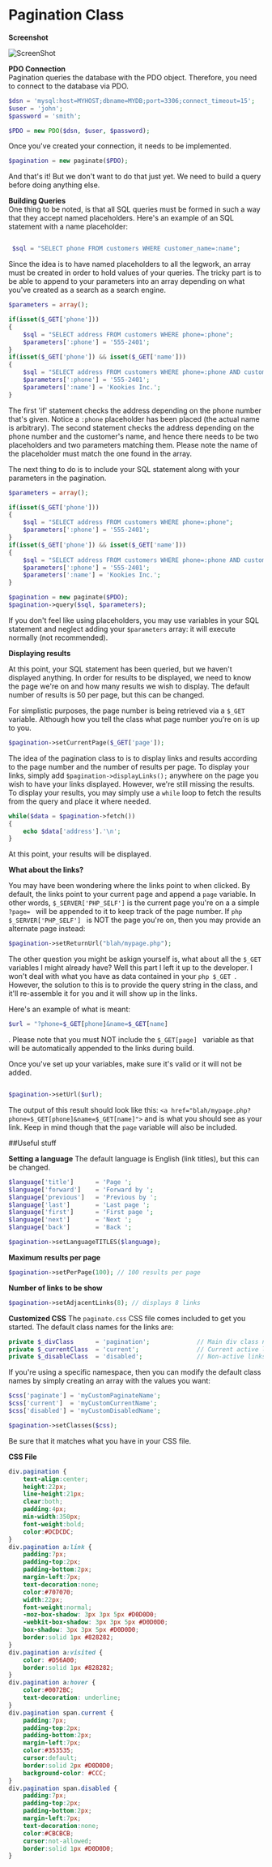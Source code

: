 Pagination Class
========
<strong>Screenshot</strong>

![ScreenShot](https://raw.github.com/dtopaloglou/theUtils/gh-pages/screenshots/pages.png)


<strong>PDO Connection</strong>
<br>
Pagination queries the database with the PDO object. Therefore, you need to connect to the database via PDO.
```php
$dsn = 'mysql:host=MYHOST;dbname=MYDB;port=3306;connect_timeout=15';            
$user = 'john';             
$password = 'smith';

$PDO = new PDO($dsn, $user, $password);
```
Once you've created your connection, it needs to be implemented. 
```php 
$pagination = new paginate($PDO);
```
And that's it! But we don't want to do that just yet. We need to build a query before doing anything else.

<strong>Building Queries</strong>
<br>
One thing to be noted, is that all SQL queries must be formed in such a way that they accept named placeholders. Here's an example of an SQL statement with a name placeholder:

```php

 $sql = "SELECT phone FROM customers WHERE customer_name=:name";
```

Since the idea is to have named placeholders to all the legwork, an array must be created in order to hold values of your queries. The tricky part is to be able to append to your parameters into an array depending on what you've created as a search as a search engine.


```php
$parameters = array();

if(isset($_GET['phone']))
{
    $sql = "SELECT address FROM customers WHERE phone=:phone";
    $parameters[':phone'] = '555-2401';
}
if(isset($_GET['phone']) && isset($_GET['name']))
{
    $sql = "SELECT address FROM customers WHERE phone=:phone AND customer_name:name ";
    $parameters[':phone'] = '555-2401';
    $parameters[':name'] = 'Kookies Inc.';
}

```


The first 'if' statement checks the address depending on the phone number that's given. Notice a <code>:phone</code> placeholder has been placed (the actual name is arbitrary). The second statement checks the address depending on the phone number and the customer's name, and hence there needs to be two placeholders and two parameters matching them. Please note the name of the placeholder must match the one found in the array.

The next thing to do is to include your SQL statement along with your parameters in the pagination.

```php
$parameters = array();

if(isset($_GET['phone']))
{
    $sql = "SELECT address FROM customers WHERE phone=:phone";
    $parameters[':phone'] = '555-2401';
}
if(isset($_GET['phone']) && isset($_GET['name']))
{
    $sql = "SELECT address FROM customers WHERE phone=:phone AND customer_name:name ";
    $parameters[':phone'] = '555-2401';
    $parameters[':name'] = 'Kookies Inc.';
}

$pagination = new paginate($PDO); 
$pagination->query($sql, $parameters);
```

If you don't feel like using placeholders, you may use variables in your SQL statement and neglect adding your  ``` $parameters ``` array: it will execute normally (not recommended).

<strong>Displaying results</strong>

At this point, your SQL statement has been queried, but we haven't displayed anything. In order for results to be displayed, we need to know the page we're on and how many results we wish to display. The default number of results is 50 per page, but this can be changed. 

For simplistic purposes, the page number is being retrieved via a ```$_GET ```variable. Although how you tell the class what page number you're on is up to you. 

```php
$pagination->setCurrentPage($_GET['page']);
```

The idea of the pagination class to is to display links and results according to the page number and the number of results per page. To display your links, simply add <code>$pagination->displayLinks();</code> anywhere on the page you wish to have your links displayed. However, we're still missing the results. To display your results, you may simply use a <code>while</code> loop to fetch the results from the query and place it where needed.

```php
while($data = $pagination->fetch())
{
    echo $data['address'].'\n';
}

```
At this point, your results will be displayed.

<strong>What about the links?</strong>

You may have been wondering where the links point to when clicked. By default, the links point to your current page and append a <code>page</code> variable. In other words, ```$_SERVER['PHP_SELF']``` is the current page you're on a a simple <code> ?page= </code> will be appended to it to keep track of the page number. If ```php $_SERVER['PHP_SELF'] ``` is NOT the page you're on, then you may provide an alternate page instead:

```php
$pagination->setReturnUrl("blah/mypage.php");
```

The other question you might be askign yourself is, what about all the ```$_GET ``` variables I might already have? Well this part I left it up to the developer. I won't deal with what you have as data contained in your  ```php $_GET ```. However, the solution to this is to provide the query string in the class, and it'll re-assemble it for you and it will show up in the links.

Here's an example of what is meant: 
```php 
$url = "?phone=$_GET[phone]&name=$_GET[name] 
```

. Please note that you must NOT include the ```$_GET[page] ``` variable as that will be automatically appended to the links during build.

Once you've set up your variables, make sure it's valid or it will not be added. 

```php

$pagination->setUrl($url);
```

The output of this result should look like this: ``` <a href="blah/mypage.php?phone=$_GET[phone]&name=$_GET[name]"> ``` and is what you should see as your link. Keep in mind though that the <code>page</code> variable will also be included.

##Useful stuff

<strong>Setting a language</strong>
The default language is English (link titles), but this can be changed.
```php
$language['title']      = 'Page ';
$language['forward']    = 'Forward by ';
$language['previous']   = 'Previous by ';
$language['last']       = 'Last page ';
$language['first']      = 'First page ';
$language['next']       = 'Next ';
$language['back']       = 'Back ';

$pagination->setLanguageTITLES($language);

```
<strong>Maximum results per page</strong>
```php
$pagination->setPerPage(100); // 100 results per page
```
<strong>Number of links to be show</strong>
```php
$pagination->setAdjacentLinks(8); // displays 8 links 
```
<strong>Customized CSS</strong>
The <code>paginate.css</code> CSS file comes included to get you started. The default class names for the links are:
```php
private $_divClass      = 'pagination';				// Main div class name holding the links
private $_currentClass  = 'current';				// Current active link span class name
private $_disableClass  = 'disabled';				// Non-active links span class name
```


If you're using a specific namespace, then you can modify the default class names by simply creating an array with the values you want:
```php
$css['paginate'] = 'myCustomPaginateName';
$css['current']  = 'myCustomCurrentName';
$css['disabled'] = 'myCustomDisabledName';

$pagination->setClasses($css);
```
Be sure that it matches what you have in your CSS file.

<strong>CSS File</strong>
```css
div.pagination {
	text-align:center;
	height:22px;
	line-height:21px;
	clear:both;
	padding:4px;
	min-width:350px;
	font-weight:bold;
	color:#DCDCDC;
}
div.pagination a:link {
	padding:7px;
	padding-top:2px;
	padding-bottom:2px;
	margin-left:7px;
	text-decoration:none;
	color:#707070;
	width:22px;
	font-weight:normal;
	-moz-box-shadow: 3px 3px 5px #D0D0D0;
	-webkit-box-shadow: 3px 3px 5px #D0D0D0;
	box-shadow: 3px 3px 5px #D0D0D0;
	border:solid 1px #828282;
}
div.pagination a:visited {
	color: #D56A00;
	border:solid 1px #828282;
}
div.pagination a:hover {
	color:#0072BC;
	text-decoration: underline;
}
div.pagination span.current {
	padding:7px;
	padding-top:2px;
	padding-bottom:2px;
	margin-left:7px;
	color:#353535;
	cursor:default;
	border:solid 2px #D0D0D0;
	background-color: #CCC;
}
div.pagination span.disabled {
	padding:7px;
	padding-top:2px;
	padding-bottom:2px;
	margin-left:7px;
	text-decoration:none;
	color:#CBCBCB;
	cursor:not-allowed;
	border:solid 1px #D0D0D0;
}
```
